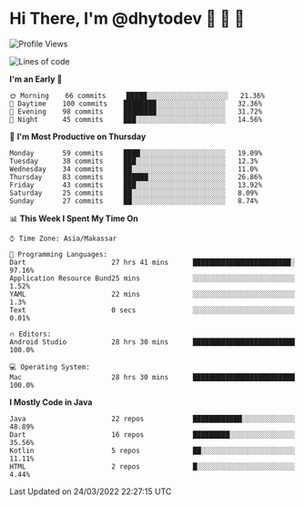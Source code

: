 # Hi There, I'm @dhytodev 👋 👋 👋

<!--
**DhytoDev/dhytodev** is a ✨ _special_ ✨ repository because its `README.md` (this file) appears on your GitHub profile.

Here are some ideas to get you started:

- 🔭 I’m currently working on ...
- 🌱 I’m currently learning ...
- 👯 I’m looking to collaborate on ...
- 🤔 I’m looking for help with ...
- 💬 Ask me about ...
- 📫 How to reach me: ...
- 😄 Pronouns: ...
- ⚡ Fun fact: ...
-->

<!--START_SECTION:waka-->
![Profile Views](http://img.shields.io/badge/Profile%20Views-1-blue)

![Lines of code](https://img.shields.io/badge/From%20Hello%20World%20I%27ve%20Written-133%20Thousand%20lines%20of%20code-blue)

**I'm an Early 🐤** 

```text
🌞 Morning    66 commits     █████░░░░░░░░░░░░░░░░░░░░   21.36% 
🌆 Daytime    100 commits    ████████░░░░░░░░░░░░░░░░░   32.36% 
🌃 Evening    98 commits     ████████░░░░░░░░░░░░░░░░░   31.72% 
🌙 Night      45 commits     ███░░░░░░░░░░░░░░░░░░░░░░   14.56%

```
📅 **I'm Most Productive on Thursday** 

```text
Monday       59 commits     ████░░░░░░░░░░░░░░░░░░░░░   19.09% 
Tuesday      38 commits     ███░░░░░░░░░░░░░░░░░░░░░░   12.3% 
Wednesday    34 commits     ██░░░░░░░░░░░░░░░░░░░░░░░   11.0% 
Thursday     83 commits     ██████░░░░░░░░░░░░░░░░░░░   26.86% 
Friday       43 commits     ███░░░░░░░░░░░░░░░░░░░░░░   13.92% 
Saturday     25 commits     ██░░░░░░░░░░░░░░░░░░░░░░░   8.09% 
Sunday       27 commits     ██░░░░░░░░░░░░░░░░░░░░░░░   8.74%

```


📊 **This Week I Spent My Time On** 

```text
⌚︎ Time Zone: Asia/Makassar

💬 Programming Languages: 
Dart                     27 hrs 41 mins      ████████████████████████░   97.16% 
Application Resource Bund25 mins             ░░░░░░░░░░░░░░░░░░░░░░░░░   1.52% 
YAML                     22 mins             ░░░░░░░░░░░░░░░░░░░░░░░░░   1.3% 
Text                     0 secs              ░░░░░░░░░░░░░░░░░░░░░░░░░   0.01%

🔥 Editors: 
Android Studio           28 hrs 30 mins      █████████████████████████   100.0%

💻 Operating System: 
Mac                      28 hrs 30 mins      █████████████████████████   100.0%

```

**I Mostly Code in Java** 

```text
Java                     22 repos            ████████████░░░░░░░░░░░░░   48.89% 
Dart                     16 repos            █████████░░░░░░░░░░░░░░░░   35.56% 
Kotlin                   5 repos             ██░░░░░░░░░░░░░░░░░░░░░░░   11.11% 
HTML                     2 repos             █░░░░░░░░░░░░░░░░░░░░░░░░   4.44%

```



 Last Updated on 24/03/2022 22:27:15 UTC
<!--END_SECTION:waka-->
